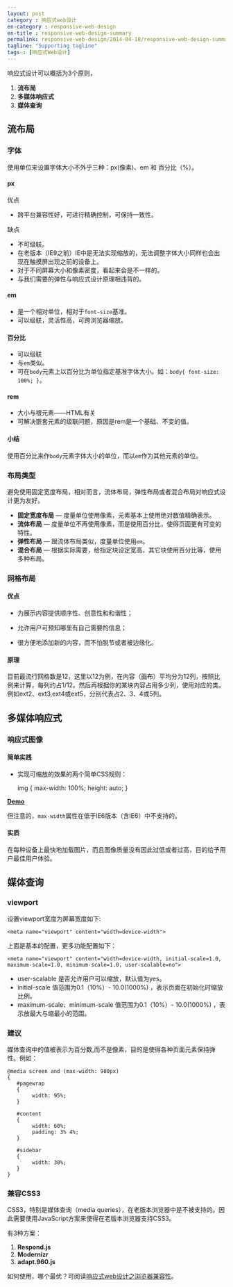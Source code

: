 ```yaml
---
layout: post
category : 响应式web设计
en-category : responsive-web-design
en-title : responsive-web-design-summary
permalink: responsive-web-design/2014-04-18/responsive-web-design-summary
tagline: "Supporting tagline"
tags : [响应式Web设计]
---
```


响应式设计可以概括为3个原则，

1. **流布局**
2. **多媒体响应式**
3. **媒体查询** 

<!--break-->

## 流布局 ##

### 字体 ###

使用单位来设置字体大小不外乎三种：px(像素)、em 和 百分比（%）。

#### px ####

优点

- 跨平台兼容性好，可进行精确控制，可保持一致性。 

缺点

- 不可级联。
- 在老版本（IE9之前）IE中是无法实现缩放的，无法调整字体大小同样也会出现在触摸屏出现之前的设备上。
- 对于不同屏幕大小和像素密度，看起来会是不一样的。
- 与我们需要的弹性与响应式设计原理相违背的。

#### em ####

- 是一个相对单位，相对于`font-size`基准。
- 可以级联，灵活性高，可跨浏览器缩放。

#### 百分比 ####

- 可以级联 
- 与`em`类似。
- 可在`body`元素上以百分比为单位指定基准字体大小。如：`body{ font-size: 100%; }`。

#### rem ####

- 大小与根元素——HTML有关
- 可解决嵌套元素的级联问题，原因是rem是一个基础、不变的值。  

#### 小结 ####

使用百分比来作`body`元素字体大小的单位，而以`em`作为其他元素的单位。

### 布局类型 ###

避免使用固定宽度布局，相对而言，流体布局，弹性布局或者混合布局对响应式设计更为友好。

- **固定宽度布局** — 度量单位使用像素，元素基本上使用绝对数值精确表示。
- **流体布局**  — 度量单位不再使用像素，而是使用百分比，使得页面更有可变的特性。
- **弹性布局** — 跟流体布局类似，度量单位使用`em`。
- **混合布局** — 根据实际需要，给指定块设定宽高，其它块使用百分比等，使用多种布局。

### 网格布局 ###

#### 优点 ####

- 为展示内容提供顺序性、创意性和和谐性；

- 允许用户可预知哪里有自己需要的信息；

- 很方便地添加新的内容，而不怕脱节或者被边缘化。

#### 原理 ####

目前最流行网格数是12，这里以12为例，在内容（画布）平均分为12列，按照比例来计算，每列约占1/12。然后再根据你的某块内容占用多少列，使用对应的类。例如ext2、ext3,ext4或ext5，分别代表占2、3、4或5列。


## 多媒体响应式 ##

### 响应式图像 ###

#### 简单实践 ####

- 实现可缩放的效果的两个简单CSS规则：

    img
	{
	   max-width: 100%;
	   height: auto;
	}   

[**Demo**](/demo/20140418/responsive-web-design-summarize.html)

但注意的，`max-width`属性在低于IE6版本（含IE6）中不支持的。

#### 实质 ####

在每种设备上最快地加载图片，而且图像质量没有因此过低或者过高，目的给予用户最佳用户体验。 

## 媒体查询 ##

### viewport ###

设置viewport宽度为屏幕宽度如下:

    <meta name="viewport" content="width=device-width">

上面是基本的配置，更多功能配置如下：

    <meta name="viewport" content="width=device-width, initial-scale=1.0, maximum-scale=1.0, minimum-scale=1.0, user-scalable=no">

- user-scalable 是否允许用户可以缩放，默认值为yes。
- initial-scale 值范围为0.1（10%）- 10.0(1000%) ，表示页面在初始化时缩放比例。
- maximum-scale、minimum-scale  值范围为0.1（10%）- 10.0(1000%) ，表示放最大与缩最小的范围。

### 建议 ###

媒体查询中的值被表示为百分数,而不是像素，目的是使得各种页面元素保持弹性。例如：

    @media screen and (max-width: 980px)
	{
	   #pagewrap
	   {
	  		width: 95%;
	   }
	
	   #content
	   {
	  		width: 60%;
	  		padding: 3% 4%;
	   }
	
	   #sidebar
	   {
	  		width: 30%;
	   }
	}

### 兼容CSS3 ###

CSS3，特别是媒体查询（media queries），在老版本浏览器中是不被支持的。因此需要使用JavaScript方案来使得在老版本浏览器支持CSS3。

有3种方案：

1. **Respond.js**
2. **Modernizr**
3. **adapt.960.js**

如何使用，哪个最优？可阅读[响应式web设计之浏览器兼容性](http://pigerla.com/%E5%93%8D%E5%BA%94%E5%BC%8Fweb%E8%AE%BE%E8%AE%A1/2014/03/30/[%E8%AF%91]%E5%93%8D%E5%BA%94%E5%BC%8Fweb%E8%AE%BE%E8%AE%A1%E4%B9%8B%E6%B5%8F%E8%A7%88%E5%99%A8%E5%85%BC%E5%AE%B9%E6%80%A7/)。



